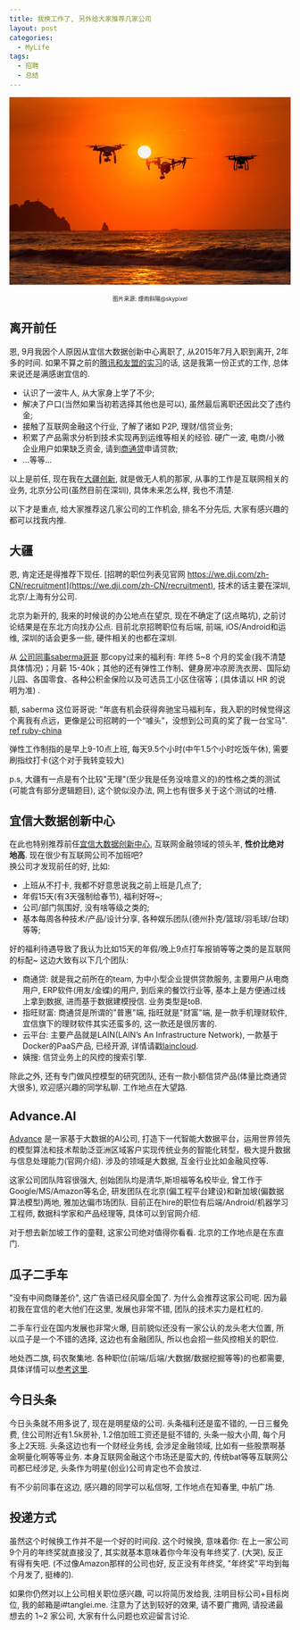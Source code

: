 ```yaml
---
title: 我换工作了, 另外给大家推荐几家公司
layout: post
categories: 
  - MyLife
tags: 
  - 招聘
  - 总结
---
```


![图片来源煙雨斜陽@skypixel](/resources/wechat/resign-from-creditease-and-recommend-some-companies.jpg)
<center><div style="font-size: 10px">图片来源: 煙雨斜陽@skypixel</div></center>

## 离开前任

恩, 9月我因个人原因从宜信大数据创新中心离职了, 从2015年7月入职到离开, 2年多的时间. 如果不算之前的[腾讯和友盟的实习](https://www.tanglei.name/tags/%E5%AE%9E%E4%B9%A0/)的话, 这是我第一份正式的工作, 总体来说还是满感谢宜信的. 

- 认识了一波牛人, 从大家身上学了不少;
- 解决了户口(当然如果当初若选择其他也是可以), 虽然最后离职还因此交了违约金;
- 接触了互联网金融这个行业, 了解了诸如 P2P, 理财/信贷业务;
- 积累了产品需求分析到技术实现再到运维等相关的经验. 硬广一波, 电商/小微企业用户如果缺乏资金, 请到[商通贷](https://shangdai.yixin.com/)申请贷款;
- ...等等...

以上是前任, 现在我在[大疆创新](https://www.dji.com/cn), 就是做无人机的那家, 从事的工作是互联网相关的业务, 北京分公司(虽然目前在深圳), 具体未来怎么样, 我也不清楚. 

以下才是重点, 给大家推荐这几家公司的工作机会, 排名不分先后, 大家有感兴趣的都可以找我内推. 

## 大疆

恩, 肯定还是得推荐下现任. [招聘的职位列表见官网 https://we.dji.com/zh-CN/recruitment](https://we.dji.com/zh-CN/recruitment), 技术的话主要在深圳, 北京/上海有分公司. 

北京为新开的, 我来的时候说的办公地点在望京, 现在不确定了(这点略坑), 之前讨论结果是在东北方向找办公点.  目前北京招聘职位有后端, 前端, iOS/Android和运维, 深圳的话会更多一些, 硬件相关的也都在深圳. 

从 [公司同事saberma哥哥](http://saberma.me/dji-2016-join-us) 那copy过来的福利有: 年终 5~8 个月的奖金(我不清楚具体情况)；月薪 15-40k；其他的还有弹性工作制、健身房冲凉房洗衣房、国际幼儿园、各国零食、各种公积金保险以及可选员工小区住宿等；(具体请以 HR 的说明为准) . 

额, saberma 这位哥哥说: "年底有机会获得奔驰宝马福利车，我入职的时候觉得这个离我有点远，更像是公司招聘的一个“噱头”，没想到公司真的奖了我一台宝马". [ref ruby-china](https://ruby-china.org/topics/33711)

弹性工作制指的是早上9-10点上班, 每天9.5个小时(中午1.5个小时吃饭午休), 需要刷指纹打卡(这个对于我转变较大) 

p.s, 大疆有一点是有个比较"无理"(至少我是任务没啥意义的)的性格之类的测试(可能含有部分逻辑题目), 这个貌似没办法, 网上也有很多关于这个测试的吐槽. 

## 宜信大数据创新中心

在此也特别推荐前任[宜信大数据创新中心](http://www.cbdic.cn/), 互联网金融领域的领头羊, **性价比绝对地高**. 现在很少有互联网公司不加班吧?  
换公司才发现前任的好, 比如:

- 上班从不打卡, 我都不好意思说我之前上班是几点了; 
- 年假15天(有3天强制给春节), 福利好呀~;
- 公司/部门氛围好, 没有啥等级之类的;
- 基本每周各种技术/产品/设计分享, 各种娱乐团队(德州扑克/篮球/羽毛球/台球)等等;

好的福利待遇导致了我认为比如15天的年假/晚上9点打车报销等等之类的是互联网的标配~ 这边大致有以下几个团队:

- 商通贷: 就是我之前所在的team, 为中小型企业提供贷款服务, 主要用户从电商用户, ERP软件(用友/金蝶)的用户, 到后来的餐饮行业等, 基本上是方便通过线上拿到数据, 进而基于数据建模授信. 业务类型是toB. 
- 指旺财富: 商通贷是所谓的"普惠"端, 指旺就是"财富"端, 是一款手机理财软件, 宜信旗下的理财软件其实还蛮多的, 这一款还是很厉害的.  
- 云平台: 主要产品就是LAIN(LAIN’s An Infrastructure Network), 一款基于Docker的PaaS产品, 已经开源, 详情请戳[laincloud](https://laincloud.com/).
- 姨搜: 信贷业务上的风控的搜索引擎.

除此之外, 还有专门做风控模型的研究团队, 还有一款小额信贷产品(体量比商通贷大很多), 欢迎感兴趣的同学私聊. 工作地点在大望路. 

## Advance.AI

[Advance](https://www.advance.ai/zh-cn/career/backend-engineer/) 是一家基于大数据的AI公司, 打造下一代智能大数据平台，运用世界领先的模型算法和技术帮助泛亚洲区域客户实现传统业务的智能化转型，极大提升数据与信息处理能力(官网介绍). 涉及的领域是大数据, 互金行业比如金融风控等. 

这家公司团队阵容很强大, 创始团队均是清华,斯坦福等名校毕业, 曾工作于Google/MS/Amazon等名企, 研发团队在北京(偏工程平台建设)和新加坡(偏数据算法模型)两地, 雅加达偏市场团队. 目前正在hire的职位有后端/Android/机器学习工程师, 数据科学家和产品经理等, 具体可以到官网介绍. 

对于想去新加坡工作的童鞋, 这家公司绝对值得你看看.  北京的工作地点是在东直门. 

## 瓜子二手车

"没有中间商赚差价", 这广告语已经风靡全国了. 
为什么会推荐这家公司呢. 因为最初我在宜信的老大他们在这里, 发展也非常不错, 团队的技术实力是杠杠的. 

二手车行业在国内发展也非常火爆, 目前貌似还没有一家公认的龙头老大位置, 所以瓜子是一个不错的选择, 这边也有金融团队, 所以也会招一些风控相关的职位. 

地处西二旗, 码农聚集地. 各种职位(前端/后端/大数据/数据挖掘等等)的也都需要, 具体详情可以[参考这里](https://mp.weixin.qq.com/s/5ZKjeoaCPeGQVmPHOkloiA).

## 今日头条

今日头条就不用多说了, 现在是明星级的公司. 头条福利还是蛮不错的, 一日三餐免费, 住公司附近有1.5k房补, 1.2倍加班工资还是挺不错的, 头条一般大小周, 每个月多上2天班.
头条这边也有一个财经业务线, 会涉足金融领域, 比如有一些股票啊基金啊量化啊等等业务.  本身互联网金融这个市场还是蛮大的, 传统bat等等互联网公司都已经涉足, 头条作为明星(创业)公司肯定也不会放过. 

有不少前同事在这边, 感兴趣的同学可以私信呀, 工作地点在知春里, 中航广场. 

## 投递方式

虽然这个时候换工作并不是一个好的时间段. 这个时候换, 意味着你: 在上一家公司9个月的年终奖就直接没了, 其实就基本意味着你今年没有年终奖了. (大哭), 反正有得有失吧.  (不过像Amazon那样的公司也好, 反正没有年终奖, "年终奖"平均到每个月发了, 挺棒的). 

如果你仍然对以上公司相关职位感兴趣, 可以将简历发给我, 注明目标公司+目标岗位, 我的邮箱是i#tanglei.me. 
注意为了达到较好的效果, 请不要广撒网, 请投递最想去的 1~2 家公司, 大家有什么问题也欢迎留言讨论.  

